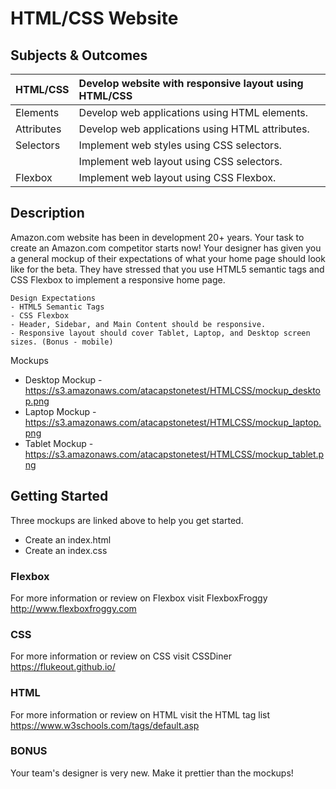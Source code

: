 # HTML/CSS Website

## Subjects & Outcomes

| HTML/CSS                      | Develop website with responsive layout using HTML/CSS         |
|:------------------------------|:--------------------------------------------------------------|
| Elements                      | Develop web applications using HTML elements.                 |
| Attributes                    | Develop web applications using HTML attributes.               |
| Selectors                     | Implement web styles using CSS selectors.                     |
|                               | Implement web layout using CSS selectors.                     |
| Flexbox                       | Implement web layout using CSS Flexbox.                       |



## Description
Amazon.com website has been in development 20+ years.  Your task to create an Amazon.com competitor starts now!
Your designer has given you a general mockup of their expectations of what your home page should look like for the beta.
They have stressed that you use HTML5 semantic tags and CSS Flexbox to implement a responsive home page.

```
Design Expectations
- HTML5 Semantic Tags
- CSS Flexbox
- Header, Sidebar, and Main Content should be responsive.
- Responsive layout should cover Tablet, Laptop, and Desktop screen sizes. (Bonus - mobile)
```

Mockups
- Desktop Mockup - https://s3.amazonaws.com/atacapstonetest/HTMLCSS/mockup_desktop.png
- Laptop Mockup - https://s3.amazonaws.com/atacapstonetest/HTMLCSS/mockup_laptop.png
- Tablet Mockup - https://s3.amazonaws.com/atacapstonetest/HTMLCSS/mockup_tablet.png

## Getting Started
Three mockups are linked above to help you get started.
- Create an index.html
- Create an index.css

### Flexbox

For more information or review on Flexbox visit FlexboxFroggy http://www.flexboxfroggy.com

### CSS

For more information or review on CSS visit CSSDiner https://flukeout.github.io/

### HTML

For more information or review on HTML visit the HTML tag list https://www.w3schools.com/tags/default.asp

### BONUS

Your team's designer is very new.  Make it prettier than the mockups!